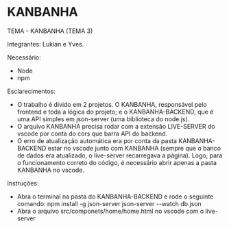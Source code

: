 # KANBANHA

TEMA - KANBANHA (TEMA 3)

Integrantes: Lukian e Yves.

Necessário:
- Node
- npm

Esclarecimentos: 
- O trabalho é divido em 2 projetos. O KANBANHA, responsável pelo frontend e toda a lógica do projeto;
e o KANBANHA-BACKEND, que é uma API simples em json-server (uma biblioteca do node.js).
- O arquivo KANBANHA precisa rodar com a extensão LIVE-SERVER do vscode por conta do cors que barra API do backend.
- O erro de atualização automática era por conta da pasta KANBANHA-BACKEND estar no vscode junto com KANBANHA (sempre que o banco de dados era atualizado, o live-server recarregava a página).
Logo, para o funcionamento correto do código, é necessário abrir apenas a pasta KANBANHA no vscode.

Instruções: 
- Abra o terminal na pasta do KANBANHA-BACKEND e rode o seguinte comando: 
    npm install -g json-server
    json-server --watch db.json
- Abra o arquivo src/componets/home/home.html no vscode com o live-server